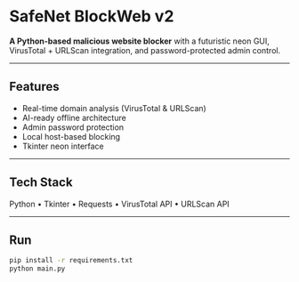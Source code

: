# SafeNet BlockWeb v2

**A Python-based malicious website blocker** with a futuristic neon GUI, VirusTotal + URLScan integration, and password-protected admin control.

---

## Features
- Real-time domain analysis (VirusTotal & URLScan)
- AI-ready offline architecture
- Admin password protection
- Local host-based blocking
- Tkinter neon interface

---

## Tech Stack
Python • Tkinter • Requests • VirusTotal API • URLScan API

---

## Run
```bash
pip install -r requirements.txt
python main.py
